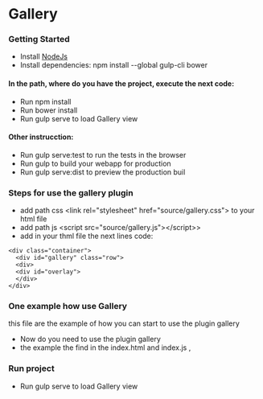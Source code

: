 # Gallery

### Getting Started

* Install [NodeJs](https://nodejs.org/en/download/&gt)
* Install dependencies: npm install --global gulp-cli bower
#### In the path, where do you have the project, execute the next code:

* Run npm install
* Run bower install
* Run gulp serve to load Gallery view
#### Other instrucction:

* Run gulp serve:test to run the tests in the browser
* Run gulp to build your webapp for production
* Run gulp serve:dist to preview the production buil
### Steps for use the gallery plugin

* add path css &lt;link rel="stylesheet" href="source/gallery.css"&gt; to your html file
* add path js &lt;script src="source/gallery.js"&gt;&lt;/script>&gt;
* add in your thml file the next lines code:

```
<div class="container"> 
  <div id="gallery" class="row"> 
  <div> 
  <div id="overlay"> 
  </div> 
</div>
```

### One example how use Gallery

this file are the example of how you can start to use the plugin gallery

* Now do you need to use the plugin gallery
* the example the find in the index.html and index.js ,
### Run project

* Run gulp serve to load Gallery view
